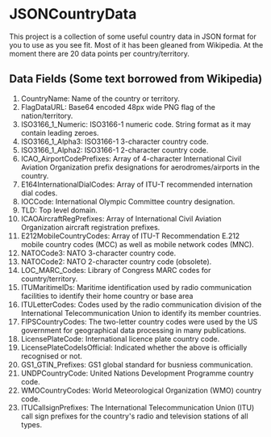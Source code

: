 # JSONCountryData

This project is a collection of some useful country data in JSON format for you to use as you see fit. Most of it has been gleaned from Wikipedia. At the moment there are 20 data points per country/territory.

## Data Fields (Some text borrowed from Wikipedia)
1. CountryName: Name of the country or territory.
1. FlagDataURL: Base64 encoded 48px wide PNG flag of the nation/territory.
1. ISO3166_1_Numeric: ISO3166-1 numeric code. String format as it may contain leading zeroes.
1. ISO3166_1_Alpha3: ISO3166-1 3-character country code.
1. ISO3166_1_Alpha2: ISO3166-1 2-character country code.
1. ICAO_AirportCodePrefixes: Array of 4-character International Civil Aviation Organization prefix designations for aerodromes/airports in the country.
1. E164InternationalDialCodes: Array of ITU-T recommended internation dial codes.
1. IOCCode: International Olympic Committee country designation.
1. TLD: Top level domain.
1. ICAOAircraftRegPrefixes: Array of International Civil Aviation Organization aircraft registration prefixes.
1. E212MobileCountryCodes: Array of ITU-T Recommendation E.212 mobile country codes (MCC) as well as mobile network codes (MNC). 
1. NATOCode3: NATO 3-character country code.
1. NATOCode2: NATO 2-character country code (obsolete).
1. LOC_MARC_Codes: Library of Congress MARC codes for country/territory.
1. ITUMaritimeIDs: Maritime identification used by radio communication facilities to identify their home country or base area
1. ITULetterCodes: Codes used by the radio communication division of the International Telecommunication Union to identify its member countries.
1. FIPSCountryCodes: The two-letter country codes were used by the US government for geographical data processing in many publications.
1. LicensePlateCode: International licence plate country code.
1. LicensePlateCodeIsOfficial: Indicated whether the above is officially recognised or not.
1. GS1_GTIN_Prefixes: GS1 global standard for busniess communication.
1. UNDPCountryCode: United Nations Development Programme country code. 
1. WMOCountryCodes: World Meteorological Organization (WMO) country code.
1. ITUCallsignPrefixes: The International Telecommunication Union (ITU) call sign prefixes for the country's radio and television stations of all types.
